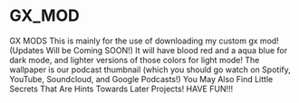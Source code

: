 # GX_MOD
GX MODS
This is mainly for the use of downloading my custom gx mod! (Updates Will be Coming SOON!)
It will have blood red and a aqua blue for dark mode, and lighter versions of those colors for light mode!
The wallpaper is our podcast thumbnail (which you should go watch on Spotify, YouTube, Soundcloud, and Google Podcasts!)
You May Also Find Little Secrets That Are Hints Towards Later Projects!
HAVE FUN!!!
